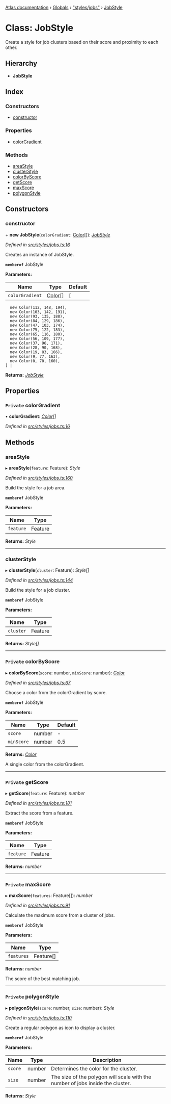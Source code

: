 [Atlas documentation](../README.md) › [Globals](../globals.md) › ["styles/jobs"](../modules/_styles_jobs_.md) › [JobStyle](_styles_jobs_.jobstyle.md)

# Class: JobStyle

Create a style for job clusters based on their score and proximity to each other.

## Hierarchy

* **JobStyle**

## Index

### Constructors

* [constructor](_styles_jobs_.jobstyle.md#constructor)

### Properties

* [colorGradient](_styles_jobs_.jobstyle.md#private-colorgradient)

### Methods

* [areaStyle](_styles_jobs_.jobstyle.md#areastyle)
* [clusterStyle](_styles_jobs_.jobstyle.md#clusterstyle)
* [colorByScore](_styles_jobs_.jobstyle.md#private-colorbyscore)
* [getScore](_styles_jobs_.jobstyle.md#private-getscore)
* [maxScore](_styles_jobs_.jobstyle.md#private-maxscore)
* [polygonStyle](_styles_jobs_.jobstyle.md#private-polygonstyle)

## Constructors

###  constructor

\+ **new JobStyle**(`colorGradient`: [Color](_styles_color_.color.md)[]): *[JobStyle](_styles_jobs_.jobstyle.md)*

*Defined in [src/styles/jobs.ts:16](https://github.com/chronark/atlas/blob/f950874/src/styles/jobs.ts#L16)*

Creates an instance of JobStyle.

**`memberof`** JobStyle

**Parameters:**

Name | Type | Default |
------ | ------ | ------ |
`colorGradient` | [Color](_styles_color_.color.md)[] | [
      new Color(112, 148, 194),
      new Color(103, 142, 191),
      new Color(93, 135, 188),
      new Color(84, 129, 186),
      new Color(47, 103, 174),
      new Color(75, 122, 183),
      new Color(65, 116, 180),
      new Color(56, 109, 177),
      new Color(37, 96, 171),
      new Color(28, 90, 168),
      new Color(19, 83, 166),
      new Color(9, 77, 163),
      new Color(0, 70, 160),
    ] |

**Returns:** *[JobStyle](_styles_jobs_.jobstyle.md)*

## Properties

### `Private` colorGradient

• **colorGradient**: *[Color](_styles_color_.color.md)[]*

*Defined in [src/styles/jobs.ts:16](https://github.com/chronark/atlas/blob/f950874/src/styles/jobs.ts#L16)*

## Methods

###  areaStyle

▸ **areaStyle**(`feature`: Feature): *Style*

*Defined in [src/styles/jobs.ts:160](https://github.com/chronark/atlas/blob/f950874/src/styles/jobs.ts#L160)*

Build the style for a job area.

**`memberof`** JobStyle

**Parameters:**

Name | Type |
------ | ------ |
`feature` | Feature |

**Returns:** *Style*

___

###  clusterStyle

▸ **clusterStyle**(`cluster`: Feature): *Style[]*

*Defined in [src/styles/jobs.ts:144](https://github.com/chronark/atlas/blob/f950874/src/styles/jobs.ts#L144)*

Build the style for a job cluster.

**`memberof`** JobStyle

**Parameters:**

Name | Type |
------ | ------ |
`cluster` | Feature |

**Returns:** *Style[]*

___

### `Private` colorByScore

▸ **colorByScore**(`score`: number, `minScore`: number): *[Color](_styles_color_.color.md)*

*Defined in [src/styles/jobs.ts:67](https://github.com/chronark/atlas/blob/f950874/src/styles/jobs.ts#L67)*

Choose a color from the colorGradient by score.

**`memberof`** JobStyle

**Parameters:**

Name | Type | Default |
------ | ------ | ------ |
`score` | number | - |
`minScore` | number | 0.5 |

**Returns:** *[Color](_styles_color_.color.md)*

A single color from the colorGradient.

___

### `Private` getScore

▸ **getScore**(`feature`: Feature): *number*

*Defined in [src/styles/jobs.ts:181](https://github.com/chronark/atlas/blob/f950874/src/styles/jobs.ts#L181)*

Extract the score from a feature.

**`memberof`** JobStyle

**Parameters:**

Name | Type |
------ | ------ |
`feature` | Feature |

**Returns:** *number*

___

### `Private` maxScore

▸ **maxScore**(`features`: Feature[]): *number*

*Defined in [src/styles/jobs.ts:91](https://github.com/chronark/atlas/blob/f950874/src/styles/jobs.ts#L91)*

Calculate the maximum score from a cluster of jobs.

**`memberof`** JobStyle

**Parameters:**

Name | Type |
------ | ------ |
`features` | Feature[] |

**Returns:** *number*

The score of the best matching job.

___

### `Private` polygonStyle

▸ **polygonStyle**(`score`: number, `size`: number): *Style*

*Defined in [src/styles/jobs.ts:110](https://github.com/chronark/atlas/blob/f950874/src/styles/jobs.ts#L110)*

Create a regular polygon as icon to display a cluster.

**`memberof`** JobStyle

**Parameters:**

Name | Type | Description |
------ | ------ | ------ |
`score` | number | Determines the color for the cluster. |
`size` | number | The size of the polygon will scale with the number of jobs inside the cluster. |

**Returns:** *Style*
